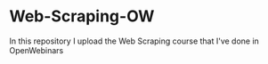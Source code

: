 # Web-Scraping-OW
 In this repository I upload the Web Scraping course that I've done in OpenWebinars
